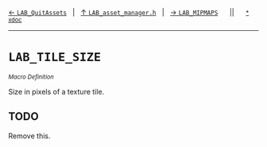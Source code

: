 [&#8592; `LAB_QuitAssets`](LAB_asset_manager.h--lab_quitassets.md)&nbsp;&nbsp;&nbsp;|&nbsp;&nbsp;&nbsp;[&#8593; `LAB_asset_manager.h`](LAB_asset_manager.h.md)&nbsp;&nbsp;&nbsp;|&nbsp;&nbsp;&nbsp;[&#8594; `LAB_MIPMAPS`](LAB_asset_manager.h--lab_mipmaps.md)&nbsp;&nbsp;&nbsp;&nbsp;&nbsp;&nbsp;||&nbsp;&nbsp;&nbsp;&nbsp;&nbsp;&nbsp;<small>[\* xdoc](../xdoc/LAB_asset_manager.h.xmd#L3)</small>
***

# `LAB_TILE_SIZE`
<small>*Macro Definition*</small>  

Size in pixels of a texture tile.

## TODO

Remove this.


